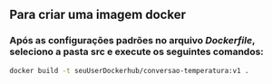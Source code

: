 ##  Para criar uma imagem docker

### Após as configurações padrões no arquivo *Dockerfile*, seleciono a pasta src e execute os seguintes comandos:
```bash
docker build -t seuUserDockerhub/conversao-temperatura:v1 .

```
